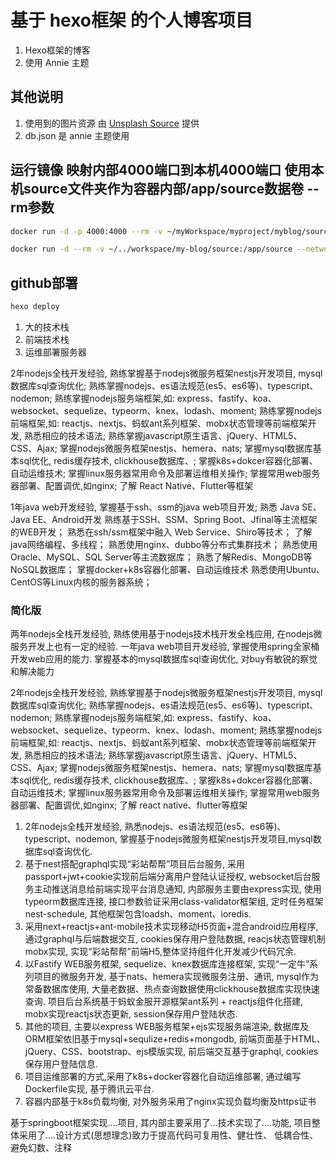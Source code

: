 # 基于 hexo框架 的个人博客项目

1. Hexo框架的博客
2. 使用 Annie 主题

## 其他说明

1. 使用到的图片资源 由 [Unsplash Source](https://source.unsplash.com) 提供
2. db.json 是 annie 主题使用

## 运行镜像 映射内部4000端口到本机4000端口 使用本机source文件夹作为容器内部/app/source数据卷 --rm参数

```bash
docker run -d -p 4000:4000 --rm -v ~/myWorkspace/myproject/myblog/source:/app/source --name=myblog myblog
```

```bash
docker run -d --rm -v ~/../workspace/my-blog/source:/app/source --network=app-bridge --name=webblog myblog:1.0
```

## github部署

```sh
hexo deploy
```

1. 大的技术栈
2. 前端技术栈
3. 运维部署服务器

2年nodejs全栈开发经验, 熟练掌握基于nodejs微服务框架nestjs开发项目, mysql数据库sql查询优化;
熟练掌握nodejs、es语法规范(es5、es6等)、typescript、nodemon;
熟练掌握nodejs服务端框架,如: express、fastify、koa、websocket、sequelize、typeorm、knex、lodash、moment;
熟练掌握nodejs前端框架,如: reactjs、nextjs、蚂蚁ant系列框架、mobx状态管理等前端框架开发, 熟悉相应的技术语法;
熟练掌握javascript原生语言、jQuery、HTML5、CSS、Ajax;
掌握nodejs微服务框架nestjs、hemera、nats;
掌握mysql数据库基本sql优化, redis缓存技术, clickhouse数据库、;
掌握k8s+dokcer容器化部署、自动运维技术;
掌握linux服务器常用命令及部署运维相关操作;
掌握常用web服务器部署、配置调优,如nginx;
了解 React Native、Flutter等框架

1年java web开发经验, 掌握基于ssh、ssm的java web项目开发;
熟悉 Java SE、Java EE、Android开发
熟练基于SSH、SSM、Spring Boot、Jfinal等主流框架的WEB开发；
熟悉在ssh/ssm框架中融入 Web Service、Shiro等技术；
了解java网络编程、多线程；
熟悉使用nginx、dubbo等分布式集群技术；
熟悉使用Oracle、MySQL、SQL Server等主流数据库；
熟悉了解Redis、MongoDB等NoSQL数据库；
掌握docker+k8s容器化部署、自动运维技术
熟悉使用Ubuntu、CentOS等Linux内核的服务器系统；


### 简化版

两年nodejs全栈开发经验, 熟练使用基于nodejs技术栈开发全栈应用, 在nodejs微服务开发上也有一定的经验.
一年java web项目开发经验, 掌握使用spring全家桶开发web应用的能力.
掌握基本的mysql数据库sql查询优化, 对buy有敏锐的察觉和解决能力


2年nodejs全栈开发经验, 熟练掌握基于nodejs微服务框架nestjs开发项目, mysql数据库sql查询优化;
熟练掌握nodejs、es语法规范(es5、es6等)、typescript、nodemon;
熟练掌握nodejs服务端框架,如: express、fastify、koa、websocket、sequelize、typeorm、knex、lodash、moment;
熟练掌握nodejs前端框架,如: reactjs、nextjs、蚂蚁ant系列框架、mobx状态管理等前端框架开发, 熟悉相应的技术语法;
熟练掌握javascript原生语言、jQuery、HTML5、CSS、Ajax;
掌握nodejs微服务框架nestjs、hemera、nats;
掌握mysql数据库基本sql优化, redis缓存技术, clickhouse数据库、;
掌握k8s+dokcer容器化部署、自动运维技术;
掌握linux服务器常用命令及部署运维相关操作;
掌握常用web服务器部署、配置调优,如nginx;
了解 react native、flutter等框架

1. 2年nodejs全栈开发经验, 熟悉nodejs、es语法规范(es5、es6等)、typescript、nodemon,
   掌握基于nodejs微服务框架nestjs开发项目,mysql数据库sql查询优化.
2. 基于nest搭配graphql实现“彩站帮帮”项目后台服务, 采用passport+jwt+cookie实现前后端分离用户登陆认证授权,
   websocket后台服务主动推送消息给前端实现平台消息通知, 内部服务主要由express实现, 使用typeorm数据库连接,
   接口参数验证采用class-validator框架组, 定时任务框架nest-schedule, 其他框架包含loadsh、moment、ioredis.
3. 采用next+reactjs+ant-mobile技术实现移动H5页面+混合android应用程序, 通过graphql与后端数据交互, cookies保存用户登陆数据,
   reacjs状态管理机制mobx实现, 实现“彩站帮帮”前端H5,整体坚持组件化开发减少代码冗余.
4. 以Fastify WEB服务框架, sequelize、knex数据库连接框架, 实现“一定牛”系列项目的微服务开发, 基于nats、hemera实现微服务注册、通讯,
   mysql作为常备数据库使用, 大量老数据、热点查询数据使用clickhouse数据库实现快速查询.
   项目后台系统基于蚂蚁金服开源框架ant系列 + reactjs组件化搭建, mobx实现reactjs状态更新, session保存用户登陆状态.
5. 其他的项目, 主要以express WEB服务框架+ejs实现服务端渲染, 数据库及ORM框架依旧基于mysql+sequlize+redis+mongodb,
   前端页面基于HTML、jQuery、CSS、bootstrap、ejs模版实现, 前后端交互基于graphql, cookies保存用户登陆信息.
6. 项目运维部署的方式,采用了k8s+docker容器化自动运维部署, 通过编写Dockerfile实现, 基于腾讯云平台.
7. 容器内部基于k8s负载均衡, 对外服务采用了nginx实现负载均衡及https证书

基于springboot框架实现....项目, 其内部主要采用了...技术实现了....功能, 项目整体采用了....设计方式(思想理念)致力于提高代码可复用性、健壮性、
低耦合性、避免幻数、注释